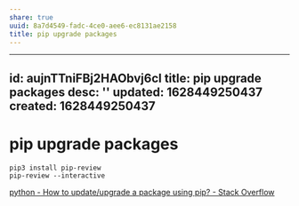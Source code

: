```yaml
---
share: true
uuid: 8a7d4549-fadc-4ce0-aee6-ec8131ae2158
title: pip upgrade packages
---
```

---
id: aujnTTniFBj2HAObvj6cI
title: pip upgrade packages
desc: ''
updated: 1628449250437
created: 1628449250437
---
# pip upgrade packages
    pip3 install pip-review 
    pip-review --interactive

[python - How to update/upgrade a package using pip? - Stack Overflow](https://stackoverflow.com/questions/47071256/how-to-update-upgrade-a-package-using-pip)
